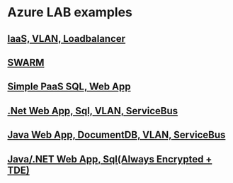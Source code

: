 # Azure LAB examples

## [IaaS, VLAN, Loadbalancer](iaas-vlan-loadbalancer/README.md)

## [SWARM](swarm/README.md)

## [Simple PaaS SQL, Web App](simple-paas-sql-webapp/README.md)

## [.Net Web App, Sql, VLAN, ServiceBus](net-webapp-sql-vnet-servicebus/README.md)

## [Java Web App, DocumentDB, VLAN, ServiceBus](java-webapp-documentdb-servicebus/README.md)

## [Java/.NET Web App, Sql(Always Encrypted + TDE)](java-net-webapp-sql-always-encrypted/README.md)

